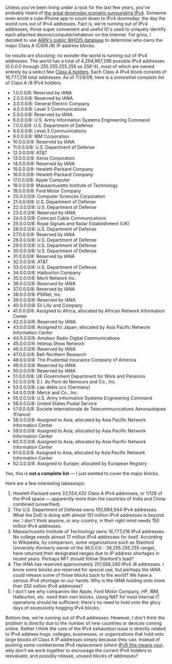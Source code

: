 Unless you've been living under a rock for the last few years, you've probably heard of [the great doomsday scenario surrounding IPv4](http://en.wikipedia.org/wiki/IPv4_address_exhaustion#Problem_statement).  Someone even wrote a cute iPhone app to count down to IPv4 doomsday: the day the world runs out of IPv4 addresses.  Fact is, we're running out of IPv4 addresses; those super convenient and useful ID's used to uniquely identify each attached device/computer/whatever on the Internet.  For grins, I decided to use [ARIN's public WHOIS database](http://ws.arin.net/whois) to determine who owns the major Class A (CIDR /8) IP address blocks.

he results are shocking; no wonder the world is running out of IPv4 addresses.  The world has a total of 4,294,967,296 possible IPv4 addresses (0.0.0.0 through 255.255.255.255 so 256^4), most of which are owned entirely by a select few [Class A holders](http://en.wikipedia.org/wiki/IPv4_subnetting_reference).  Each Class A IPv4 block consists of 16,777,216 total addresses.  As of 7/29/09, here is a *somewhat complete* list of Class A /8 IPv4 holders:

* 1.0.0.0/8: Reserved by IANA
* 2.0.0.0/8: Reserved by IANA
* 3.0.0.0/8: General Electric Company
* 4.0.0.0/8: Level 3 Communications
* 5.0.0.0/8: Reserved by IANA
* 6.0.0.0/8: U.S. Army Information Systems Engineering Command
* 7.0.0.0/8: U.S. Department of Defense
* 8.0.0.0/8: Level 3 Communications
* 9.0.0.0/8: IBM Corporation
* 10.0.0.0/8: Reserved by IANA
* 11.0.0.0/8: U.S. Department of Defense
* 12.0.0.0/8: AT&T
* 13.0.0.0/8: Xerox Corporation
* 14.0.0.0/8: Reserved by IANA
* 15.0.0.0/8: Hewlett-Packard Company
* 16.0.0.0/8: Hewlett-Packard Company
* 17.0.0.0/8: Apple Computer
* 18.0.0.0/8: Massachusetts Institute of Technology
* 19.0.0.0/8: Ford Motor Company
* 20.0.0.0/8: Computer Sciences Corporation
* 21.0.0.0/8: U.S. Department of Defense
* 22.0.0.0/8: U.S. Department of Defense
* 23.0.0.0/8: Reserved by IANA
* 24.0.0.0/8: Comcast Cable Communications
* 25.0.0.0/8: Royal Signals and Radar Establishment (UK)
* 26.0.0.0/8: U.S. Department of Defense
* 27.0.0.0/8: Reserved by IANA
* 28.0.0.0/8: U.S. Department of Defense
* 29.0.0.0/8: U.S. Department of Defense
* 30.0.0.0/8: U.S. Department of Defense
* 31.0.0.0/8: Reserved by IANA
* 32.0.0.0/8: AT&T
* 33.0.0.0/8: U.S. Department of Defense
* 34.0.0.0/8: Haliburton Company
* 35.0.0.0/8: Merit Network Inc.
* 36.0.0.0/8: Reserved by IANA
* 37.0.0.0/8: Reserved by IANA
* 38.0.0.0/8: PSINet, Inc.
* 39.0.0.0/8: Reserved by IANA
* 40.0.0.0/8: Eli Lilly and Company
* 41.0.0.0/8: Assigned to Africa, allocated by African Network Information Center
* 42.0.0.0/8: Reserved by IANA
* 43.0.0.0/8: Assigned to Japan; allocated by Asia Pacific Network Information Center
* 44.0.0.0/8: Amateur Radio Digital Communications
* 45.0.0.0/8: Interop Show Network
* 46.0.0.0/8: Reserved by IANA
* 47.0.0.0/8: Bell-Northern Research
* 48.0.0.0/8: The Prudential Insurance Company of America
* 49.0.0.0/8: Reserved by IANA
* 50.0.0.0/8: Reserved by IANA
* 51.0.0.0/8: UK Government Department for Work and Pensions
* 52.0.0.0/8: E.I. du Pont de Nemours and Co., Inc.
* 53.0.0.0/8: cap debis ccs (Germany)
* 54.0.0.0/8: Merck and Co., Inc.
* 55.0.0.0/8: U.S. Army Information Systems Engineering Command
* 56.0.0.0/8: United States Postal Service
* 57.0.0.0/8: Societe Internationale de Telecommunications Aeronautiques (France)
* 58.0.0.0/8: Assigned to Asia; allocated by Asia Pacific Network Information Center
* 59.0.0.0/8: Assigned to Asia; allocated by Asia Pacific Network Information Center
* 60.0.0.0/8: Assigned to Asia; allocated by Asia Pacific Network Information Center
* 61.0.0.0/8: Assigned to Asia; allocated by Asia Pacific Network Information Center
* 62.0.0.0/8: Assigned to Europe; allocated by European Registry

Yes, this is **not a complete list** &mdash; I just wanted to cover the major blocks.

Here are a few interesting takeaways:

1. Hewlett-Packard owns 33,554,432 Class A IPv4 addresses, or 1/128 of the IPv4 space &mdash; apparently more than the countries of India and China combined (unverified).
2. The U.S. Department of Defense owns 150,994,944 IPv4 addresses.  What the DoD is doing with almost 151 million IPv4 addresses is beyond me.  I don't think anyone, or any country, in their right mind needs 150 million IPv4 addresses.
3. Massachusetts Institute of Technology owns 16,777,216 IPv4 addresses.  No college needs almost 17 million IPv4 addresses for itself.  According to Wikipedia, by comparison, some organizations such as Stanford University (formerly owner of the 36.0.0.0 - 36.255.255.255 range), have returned their designated ranges due to IP address shortages in recent years.  Perhaps MIT should follow Stanford's lead?
4. The IANA has reserved approximately 251,658,240 IPv4 /8 addresses.  I know some blocks are reserved for special use, but perhaps the IANA could release some of those blocks back to the world?  We have a serious IPv4 shortage on our hands.  Why is the IANA holding onto more than 250 million IPv4 addresses?
5. I don't see why companies like Apple, Ford Motor Company, HP, IBM, Haliburton, etc. need their own blocks.  Using NAT for most internal IT operations should be sufficient; there's no need to hold onto the glory days of excessively hogging IPv4 blocks.

Bottom line, we're running out of IPv4 addresses.  However, I don't think the problem is directly due to the number of new countries or devices coming online.  Rather I think the core of the IPv4 exhaustion issue is directly related to IPv4 address hogs: colleges, businesses, or organizations that hold onto large blocks of Class A IP addresses simply because they can.  Instead of pushing some cumbersome IPv4 replacement (*ahem* [IPv6 this means you](http://en.wikipedia.org/wiki/IPv6)), why don't we work together to encourage the current IPv4 holders to reevaluate, and possibly release, unused blocks of addresses?

<!--- tags: ipv4, ipv6 -->